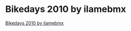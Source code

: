 # Bikedays 2010 by ilamebmx

<!-- Manuel Hitz -->

[Bikedays 2010 by ilamebmx](https://vimeo.com/11745949)
